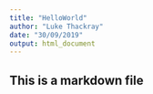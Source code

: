 ```yaml
---
title: "HelloWorld"
author: "Luke Thackray"
date: "30/09/2019"
output: html_document
---
```


## This is a markdown file
